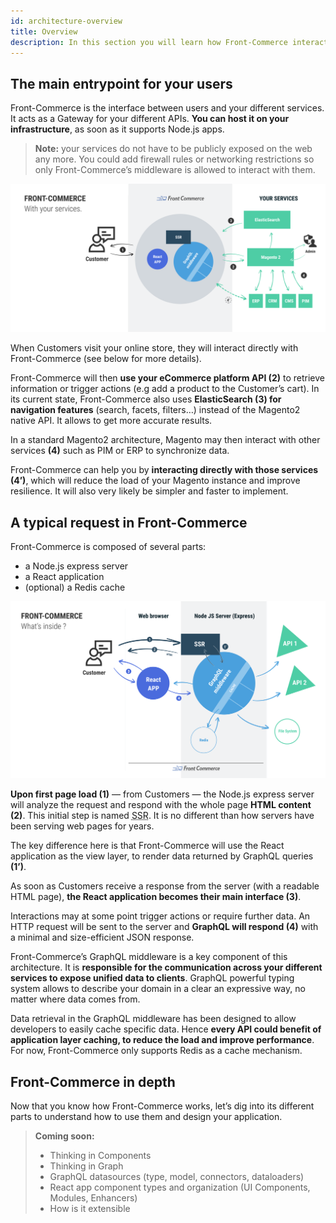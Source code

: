 ```yaml
---
id: architecture-overview
title: Overview
description: In this section you will learn how Front-Commerce interacts with your different platforms and what is its role.
---
```


## The main entrypoint for your users

Front-Commerce is the interface between users and your different services. It
acts as a Gateway for your different APIs. **You can host it on your
infrastructure**, as soon as it supports Node.js apps.

> **Note:** your services do not have to be publicly exposed on the web any more.
> You could add firewall rules or networking restrictions so only
> Front-Commerce’s middleware is allowed to interact with them.

![Front-Commerce as the central point of a microservice architecture](/docs/assets/architecture-overview.svg)

When Customers visit your online store, they will interact directly with
Front-Commerce (see below for more details).

Front-Commerce will then **use your eCommerce platform API (2)** to retrieve
information or trigger actions (e.g add a product to the Customer’s cart). In
its current state, Front-Commerce also uses **ElasticSearch (3) for navigation
features** (search, facets, filters…) instead of the Magento2 native API. It
allows to get more accurate results.

In a standard Magento2 architecture, Magento may then interact with other
services **(4)** such as PIM or ERP to synchronize data.

Front-Commerce can help you by **interacting directly with those services
(4’)**, which will reduce the load of your Magento instance and improve
resilience. It will also very likely be simpler and faster to implement.

## A typical request in Front-Commerce

Front-Commerce is composed of several parts:

- a Node.js express server
- a React application
- (optional) a Redis cache

![Front-Commerce’s internal architecture: React app, SSR, GraphQL server with caching](/docs/assets/architecture-internals.svg)

**Upon first page load (1)** — from Customers — the Node.js express server will
analyze the request and respond with the whole page **HTML content (2)**. This
initial step is named <abbr title="Server Side Rendering">SSR</abbr>. It is no
different than how servers have been serving web pages for years.

The key difference here is that Front-Commerce will use the React application as
the view layer, to render data returned by GraphQL queries **(1’)**.

As soon as Customers receive a response from the server (with a readable HTML
page), **the React application becomes their main interface (3)**.

Interactions may at some point trigger actions or require further data. An HTTP
request will be sent to the server and **GraphQL will respond (4)** with a
minimal and size-efficient JSON response.

Front-Commerce’s GraphQL middleware is a key component of this architecture. It
is **responsible for the communication across your different services to expose
unified data to clients**. GraphQL powerful typing system allows to describe
your domain in a clear an expressive way, no matter where data comes from.

Data retrieval in the GraphQL middleware has been designed to allow developers to easily cache specific data. Hence **every API could benefit of application layer caching, to reduce the load and improve performance**. For now, Front-Commerce only supports Redis as a cache mechanism.

## Front-Commerce in depth

Now that you know how Front-Commerce works, let’s dig into its different parts
to understand how to use them and design your application.

> **Coming soon:**
>
> - Thinking in Components
> - Thinking in Graph
> - GraphQL datasources (type, model, connectors, dataloaders)
> - React app component types and organization (UI Components, Modules,
>   Enhancers)
> - How is it extensible
